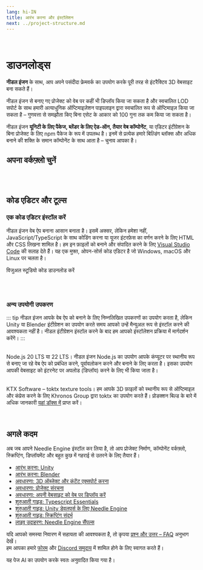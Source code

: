 ```yaml
---
lang: hi-IN
title: आरंभ करना और इंस्टॉलेशन
next: ../project-structure.md
---
```


<br/>

<discountbanner />


# डाउनलोड्स

**नीडल इंजन** के साथ, आप अपने पसंदीदा फ्रेमवर्क का उपयोग करके पूरी तरह से इंटरैक्टिव 3D वेबसाइट बना सकते हैं।

नीडल इंजन से बनाए गए प्रोजेक्ट को वेब पर कहीं भी डिप्लॉय किया जा सकता है और स्वचालित LOD सपोर्ट के साथ हमारी अत्याधुनिक ऑप्टिमाइज़ेशन पाइपलाइन द्वारा स्वचालित रूप से ऑप्टिमाइज़ किया जा सकता है – गुणवत्ता से समझौता किए बिना एसेट के आकार को 100 गुना तक कम किया जा सकता है।

नीडल इंजन **यूनिटी के लिए पैकेज, ब्लेंडर के लिए ऐड-ऑन, तैयार वेब कॉम्पोनेंट**, या एडिटर इंटीग्रेशन के बिना प्रोजेक्ट के लिए npm पैकेज के रूप में उपलब्ध है।
इनमें से प्रत्येक हमारे बिल्डिंग ब्लॉक्स और अधिक बनाने की शक्ति के समान कॉम्पोनेंट के साथ आता है – चुनाव आपका है।

## अपना वर्कफ़्लो चुनें

<tool-tiles></tool-tiles>

<!-- | Tool |  |  |
| -- | -- | -- |
| Node.js **(required)** | 16.x or 18.x <br>[Windows](https://nodejs.org/dist/v18.16.0/node-v18.16.0-x64.msi) <br/> [MacOS](https://nodejs.org/dist/v18.16.0/node-v18.16.0.pkg)   | For running a local development server
| VS Code *(recommended)* | any version<br/>[Windows](https://code.visualstudio.com/sha/download?build=stable&os=win32-x64-user) <br/> [MacOS](https://code.visualstudio.com/sha/download?build=stable&os=darwin-universal) | For code editing (optional)  |
| **Supported Editors** | |
| Unity | 2020.3.16+ <br/>2021.3.9+ <br/>2022.3.0+<br/>[Get Unity Hub](https://unity.com/download) | For setting up your scenes, components, animations... |
| Blender | 3.3<br/>3.4<br/>3.5<br/>3.6<br/>[Get Blender](https://www.blender.org/download/) | For setting up your scenes, components, animations... |
   -->


<!-- ### For optimized builds

| Tool | | |
| -- | -- | |
| | | |
| **toktx** | 4.1<br/>[Windows](https://fwd.needle.tools/needle-engine/toktx/win) <br/> [MacOS](https://fwd.needle.tools/needle-engine/toktx/osx) <br/> [Mac OS Apple Silicon](https://fwd.needle.tools/needle-engine/toktx/osx-silicon) <br/> [Other Releases](https://github.com/KhronosGroup/KTX-Software/releases/tag/v4.1.0-rc3)  | For texture compression (recommended) <br/>You can read more about that [here](./deployment.md#production-builds) in our docs -->



<br/>
<br/>



<!--
<img src="/imgs/unity-logo.webp" style="max-height:70px;" />


## Needle Engine for Unity

*Supported Unity versions: 2021.3 LTS, 2022.3 LTS*

<needle-button event_goal="download_unity" event_position="getting_started" large href="https://engine.needle.tools/downloads/unity?utm_source=needle_docs&utm_content=getting_started"><strong>Download Needle Engine for Unity</strong></needle-button>

- Drop the downloaded .unitypackage file into a Unity project and confirm that you want to import it.
- Wait a moment for the installation and import to finish. A window may open stating that "A new scoped registry is now available in the Package Manager.". This is our Needle Package registry. You can safely close that window.
- **Explore Samples** – Select the menu option _Needle Engine > Explore Samples_ to view, open and modify all available [sample scenes](https://engine.needle.tools/samples).


**See [Needle Engine for Unity](../unity/index.md)** for a full list of features and instructions on getting started.


---


<img src="/blender/logo.png" style="max-height:70px;" />

## Needle Engine for Blender
*Supported Blender versions: 4.1+*

<needle-button event_goal="download_blender" event_position="getting_started" large href="https://engine.needle.tools/downloads/blender?utm_source=needle_docs&utm_content=getting_started"><strong>Download Needle Engine for Blender</strong></needle-button>

<br/>

- The Blender add-on is downloaded as a zip file.
- In Blender, go to `File > Settings > Add-ons` and click the `Install` button.
- Then select the downloaded zip to install it.

**See [Needle Engine for Blender](../blender/index.md)** for a full list of features and instructions on getting started.

<br/>
<br/>
<br/>



<br/>
<br/>
<br/>

-->

## कोड एडिटर और टूल्स

### एक कोड एडिटर इंस्टॉल करें

नीडल इंजन वेब ऐप बनाना आसान बनाता है। इसमें अक्सर, लेकिन हमेशा नहीं, JavaScript/TypeScript के साथ कोडिंग करना या यूजर इंटरफ़ेस का वर्णन करने के लिए HTML और CSS लिखना शामिल है। हम इन फ़ाइलों को बनाने और संपादित करने के लिए [Visual Studio Code](https://code.visualstudio.com) की सलाह देते हैं। यह एक मुफ्त, ओपन-सोर्स कोड एडिटर है जो Windows, macOS और Linux पर चलता है।

<ClientOnly>
<!-- <br/><os-link generic_url="https://engine.needle.tools/downloads/unity">Needle Engine for Unity</os-link> — <os-link generic_url="https://engine.needle.tools/downloads/unity">Needle Engine for Blender</os-link> -->

<os-link windows_url="https://code.visualstudio.com/sha/download?build=stable&os=win32-x64-user" osx_url="https://code.visualstudio.com/sha/download?build=stable&os=darwin-universal">विजुअल स्टूडियो कोड डाउनलोड करें</os-link>


<br/>
<br/>

### अन्य उपयोगी उपकरण

::: tip
नीडल इंजन आपके वेब ऐप को बनाने के लिए निम्नलिखित उपकरणों का उपयोग करता है, लेकिन Unity या Blender इंटीग्रेशन का उपयोग करते समय आपको उन्हें मैन्युअल रूप से इंस्टॉल करने की आवश्यकता नहीं है। नीडल इंटीग्रेशन इंस्टॉल करने के बाद हम आपको इंस्टॉलेशन प्रक्रिया में मार्गदर्शन करेंगे।
:::

<br/>
<os-link windows_url="https://nodejs.org/dist/v22.13.1/node-v22.13.1-x64.msi" osx_url="https://nodejs.org/dist/v22.13.1/node-v22.13.1.pkg">Node.js 20 LTS या 22 LTS।</os-link>
नीडल इंजन Node.js का उपयोग आपके कंप्यूटर पर स्थानीय रूप से बनाए जा रहे वेब ऐप को प्रबंधित करने, पूर्वावलोकन करने और बनाने के लिए करता है।     
इसका उपयोग आपकी वेबसाइट को इंटरनेट पर अपलोड (डिप्लॉय) करने के लिए भी किया जाता है।

<br/><os-link windows_url="https://fwd.needle.tools/needle-engine/toktx/win" osx_url="https://fwd.needle.tools/needle-engine/toktx/osx" osx_silicon_url="https://fwd.needle.tools/needle-engine/toktx/osx-silicon">KTX Software – toktx texture tools।</os-link> हम आपके 3D फ़ाइलों को स्थानीय रूप से ऑप्टिमाइज़ और कंप्रेस करने के लिए Khronos Group द्वारा toktx का उपयोग करते हैं। प्रोडक्शन बिल्ड के बारे में अधिक जानकारी [यहां डॉक्स में](../deployment.md#production-builds) प्राप्त करें।

<br/>
</ClientOnly>

<!--
## Option 1: Quick Start — Starter Project ⚡
1. **Download or Clone this repository**
   It's set up with the right packages and settings to get you started right away.

   _Clone with HTTPS:_ ``https://github.com/needle-tools/needle-engine-support.git``
   _OR clone with SSH:_ ``git@github.com:needle-tools/needle-engine-support.git``
   _OR download directly:_ <a href="https://github.com/needle-tools/needle-engine-support/archive/refs/heads/main.zip" target="_blank">Download Repository</a>


2. **Open the starter project**
  Open `starter/Needle Engine Starter 2020_3` for a full sandbox project that's ready to run (including a couple of simple example scenes for lightmaps and custom shaders).
  This is a sandbox builder project! It already comes with multi-player capabilities, and works across mobile, desktop, VR and AR.

3. **Press Play**
  Make sure the scene CollaborativeSandbox is open, and press Play! This will automatically do some setup steps and start a local server.
  Once the setup is complete, a browser window will open, and your project is live.
  From now on, all changes you do in Unity will be immediately visible in your browser.

    > **Note**: Your browser might warn you about an trusted SSL connection. Don't worry, the connection is still encrypted – please click "Advance" if your browser asks you to verify that you're sure you want to visit your server.

4. **Make it your own**
  Add assets and components, play around with lighting, add scripts and logic – this is your world now!
  You can also [publish it on the web for free](#deploy-your-project-to-glitch-) so that others can join you.
-->



## अगले कदम

अब जब आपने Needle Engine इंस्टॉल कर लिया है, तो आप प्रोजेक्ट निर्माण, कॉम्पोनेंट वर्कफ़्लो, स्क्रिप्टिंग, डिप्लॉयमेंट और बहुत कुछ में गहराई से उतरने के लिए तैयार हैं।

- [आरंभ करना: Unity](../unity/index.md)
- [आरंभ करना: Blender](../blender/index.md)
- [अवधारणा: 3D ऑब्जेक्ट और कंटेंट एक्सपोर्ट करना](../export.md)
- [अवधारणा: प्रोजेक्ट संरचना](../project-structure.md)
- [अवधारणा: अपनी वेबसाइट को वेब पर डिप्लॉय करें](../deployment.md)
- [शुरुआती गाइड: Typescript Essentials](./typescript-essentials.md)
- [शुरुआती गाइड: Unity डेवलपर्स के लिए Needle Engine](./for-unity-developers.md)
- [शुरुआती गाइड: स्क्रिप्टिंग संदर्भ](../scripting.md)
- [लाइव उदाहरण: Needle Engine सैंपल्स](https://engine.needle.tools/samples)

यदि आपको समस्या निवारण में सहायता की आवश्यकता है, तो कृपया [प्रश्न और उत्तर – FAQ](../faq.md) अनुभाग देखें।  
हम आपका हमारे [फोरम](https://forum.needle.tools/?utm_source=needle_docs&utm_content=content) और [Discord समुदाय](https://discord.needle.tools) में शामिल होने के लिए स्वागत करते हैं।


यह पेज AI का उपयोग करके स्वतः अनुवादित किया गया है।